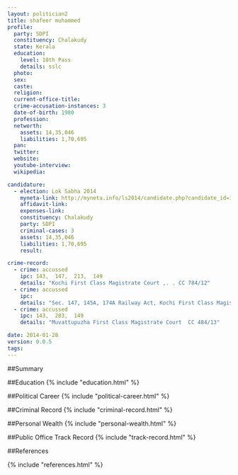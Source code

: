```yaml
---
layout: politician2
title: shafeer muhammed
profile: 
  party: SDPI
  constituency: Chalakudy
  state: Kerala
  education: 
    level: 10th Pass
    details: sslc
  photo: 
  sex: 
  caste: 
  religion: 
  current-office-title: 
  crime-accusation-instances: 3
  date-of-birth: 1980
  profession: 
  networth: 
    assets: 14,35,046
    liabilities: 1,70,695
  pan: 
  twitter: 
  website: 
  youtube-interview: 
  wikipedia: 

candidature: 
  - election: Lok Sabha 2014
    myneta-link: http://myneta.info/ls2014/candidate.php?candidate_id=1918
    affidavit-link: 
    expenses-link: 
    constituency: Chalakudy 
    party: SDPI
    criminal-cases: 3
    assets: 14,35,046
    liabilities: 1,70,695
    result:  

crime-record: 
  - crime: accussed
    ipc: 143,  147,  213,  149
    details: "Kochi First Class Magistrate Court ,. . CC 784/12" 
  - crime: accussed
    ipc: 
    details: "Sec. 147, 145A, 174A Railway Act, Kochi First Class Magistrate Court CC 165/12" 
  - crime: accussed
    ipc: 143,  283,  149
    details: "Muvattupuzha First Class Magistrate Court  CC 484/13" 

date: 2014-01-28
version: 0.0.5
tags: 
---
```

##Summary


##Education
{% include "education.html" %}


##Political Career
{% include "political-career.html" %}


##Criminal Record
{% include "criminal-record.html" %}


##Personal Wealth
{% include "personal-wealth.html" %}


##Public Office Track Record
{% include "track-record.html" %}


##References


{% include "references.html" %}